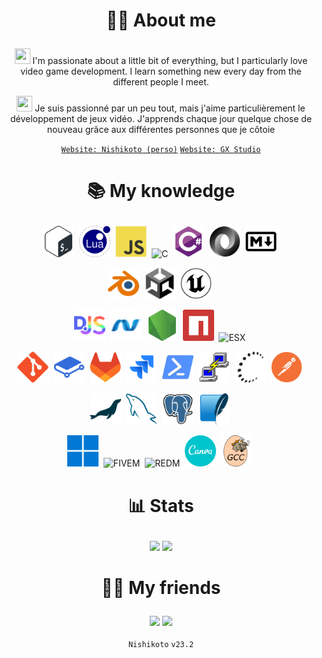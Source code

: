 # <p align="center">👱🏼 About me</p>

<p align="center"><img src="https://upload.wikimedia.org/wikipedia/commons/thumb/a/a4/Flag_of_the_United_States.svg/2560px-Flag_of_the_United_States.svg.png" height="25px" width="25px"> I'm passionate about a little bit of everything, but I particularly love video game development. I learn something new every day from the different people I meet.</p>
<p align="center"><img src="https://media.cdnws.com/_i/4335/290/359/92/drapeau-france-2.png" height="25px" width="25px"> Je suis passionné par un peu tout, mais j'aime particulièrement le développement de jeux vidéo. J'apprends chaque jour quelque chose de nouveau grâce aux différentes personnes que je côtoie</p>

<div align="center">

  <a href="https://nishikoto.fr" class="button" target="_blank">`Website: Nishikoto (perso)`</a>
  <a href="https://wearedevs.fr" class="button" target="_blank">`Website: GX Studio`</a>
  
</div>

# <p align="center">📚 My knowledge</p>

<div align="center">
  
  <!-- LANGUAGES -->
  <img src="https://github.com/devicons/devicon/blob/master/icons/bash/bash-plain.svg" title="BASH" alt="BASH" width="50" height="50"/>&nbsp;
  <img src="https://github.com/devicons/devicon/blob/master/icons/lua/lua-original.svg" title="LUA" alt="Lua" width="50" height="50"/>&nbsp;<!-- <img src="https://github.com/devicons/devicon/blob/master/icons/html5/html5-original-wordmark.svg" title="HTML5" alt="HTML5" width="50" height="50"/>&nbsp; -->
  <img src="https://github.com/devicons/devicon/blob/master/icons/javascript/javascript-original.svg" title="JAVASCRIPT" alt="JAVASCRIPT" width="50" height="50"/>&nbsp; 
  <img src="https://img.icons8.com/?size=100&id=40670&format=png&color=000000" title="C" alt="C" width="55" height="55"/>&nbsp;
  <img src="https://github.com/devicons/devicon/blob/master/icons/csharp/csharp-original.svg" title="CSHARP" alt="CSHARP" width="50" height="50"/>&nbsp;<!-- <img src="https://github.com/devicons/devicon/blob/master/icons/cplusplus/cplusplus-original.svg" title="CPP" alt="CPP" width="50" height="50"/>&nbsp; -->
  <img src="https://github.com/devicons/devicon/blob/master/icons/json/json-original.svg" title="JSON" alt="JSON" width="50" height="50"/>&nbsp;
  <img src="https://github.com/devicons/devicon/blob/master/icons/markdown/markdown-original.svg" title="MARKDOWN" alt="MARKDOWN" width="50" height="50"/>&nbsp;
  <!-- LOGICIEL JEUX-VIDEOS -->
  <img src="https://github.com/devicons/devicon/blob/master/icons/blender/blender-original.svg" title="BLENDER" alt="BLENDER" width="50" height="50"/>&nbsp;
  <img src="https://github.com/devicons/devicon/blob/master/icons/unity/unity-original.svg" title="UNITY" alt="UNITY" width="50" height="50"/>&nbsp;
  <img src="https://github.com/devicons/devicon/blob/master/icons/unrealengine/unrealengine-original.svg" title="UE" alt="UE" width="50" height="50"/>&nbsp;
  <!-- LIBRAIRIES -->
  <img src="https://github.com/devicons/devicon/blob/master/icons/discordjs/discordjs-original.svg" title="DJS" alt="DJS" width="50" height="50"/>&nbsp;
  <img src="https://github.com/devicons/devicon/blob/master/icons/dot-net/dot-net-original.svg" title="MDOTNET" alt="MDOTNET" width="50" height="50"/>&nbsp;
  <img src="https://github.com/devicons/devicon/blob/master/icons/nodejs/nodejs-original.svg" title="NODEJS" alt="NODEJS" width="50" height="50"/>&nbsp;
  <img src="https://github.com/devicons/devicon/blob/master/icons/npm/npm-original.svg" title="NPM" alt="NPM" width="50" height="50"/>&nbsp;
  <img src="https://avatars.githubusercontent.com/u/30593074?s=200&v=4" title="ESX" alt="ESX" width="50" height="50"/>&nbsp;
  <!-- LOGICIEL GESTION -->
  <img src="https://github.com/devicons/devicon/blob/master/icons/git/git-original.svg" title="GIT" alt="GIT" width="50" height="50"/>&nbsp;
  <img src="https://github.com/devicons/devicon/blob/master/icons/gitbook/gitbook-original.svg" title="GITBOOK" alt="GITBOOK" width="50" height="50"/>&nbsp;
  <img src="https://github.com/devicons/devicon/blob/master/icons/gitlab/gitlab-original.svg" title="GITLAB" alt="GITLAB" width="50" height="50"/>&nbsp;
  <img src="https://github.com/devicons/devicon/blob/master/icons/jira/jira-original.svg" title="JIRA" alt="JIRA" width="50" height="50"/>&nbsp;
  <img src="https://github.com/devicons/devicon/blob/master/icons/powershell/powershell-original.svg" title="POWERSHELL" alt="POWERSHELL" width="50" height="50"/>&nbsp;
  <img src="https://github.com/devicons/devicon/blob/master/icons/putty/putty-original.svg" title="PUTTY" alt="PUTTY" width="50" height="50"/>&nbsp;
  <img src="https://github.com/devicons/devicon/blob/master/icons/ssh/ssh-original.svg" title="SSH" alt="SSH" width="50" height="50"/>&nbsp;
  <img src="https://github.com/devicons/devicon/blob/master/icons/postman/postman-original.svg" title="POSTMAN" alt="POSTMAN" width="50" height="50"/>&nbsp;
  <!-- GESTION DE DONNéES -->
  <img src="https://github.com/devicons/devicon/blob/master/icons/mariadb/mariadb-original.svg" title="MARIADB" alt="MARIADB" width="50" height="50"/>&nbsp;
  <img src="https://github.com/devicons/devicon/blob/master/icons/mysql/mysql-original.svg" title="MYSQL" alt="MYSQL" width="50" height="50"/>&nbsp;<!-- <img src="https://github.com/devicons/devicon/blob/master/icons/mongodb/mongodb-original.svg" title="MONGODB" alt="MONGODB" width="50" height="50"/>&nbsp; -->
  <img src="https://github.com/devicons/devicon/blob/master/icons/postgresql/postgresql-original.svg" title="POSTGRESQL" alt="POSTGRESQL" width="50" height="50"/>&nbsp;
  <img src="https://github.com/devicons/devicon/blob/master/icons/sqlite/sqlite-original.svg" title="SQLITE" alt="SQLITE" width="50" height="50"/>&nbsp;
  <!-- AUTRES -->
  <img src="https://github.com/devicons/devicon/blob/master/icons/windows11/windows11-original.svg" title="WIN11" alt="WIN11" width="50" height="50"/>&nbsp;
  <img src="https://imag.malavida.com/mvimgbig/download-fs/fivem-34014-0.jpg" title="FIVEM" alt="FIVEM" width="50" height="50"/>&nbsp;
  <img src="https://yorkhost.fr/images/redm.webp" title="REDM" alt="REDM" width="50" height="50"/>&nbsp;
  <img src="https://github.com/devicons/devicon/blob/master/icons/canva/canva-original.svg" title="CANVA" alt="CANVA" width="50" height="50"/>&nbsp;
  <img src="https://github.com/devicons/devicon/blob/master/icons/gcc/gcc-original.svg" title="GCC" alt="GCC" width="50" height="50"/>&nbsp;
  
</div>

# <p align="center">📊 Stats</p>

<p align="center">
    <img 
      height="150em"
      src="https://github-readme-stats.vercel.app/api?username=Nishikoto&count_private=true&show_icons=true&theme=transparent"
    />
    <img 
      height="150em"
      src="https://github-readme-stats.vercel.app/api/top-langs/?username=Nishikoto&theme=transparent&layout=compact"
    />
</p>

# <p align="center">🫅🏼 My friends</p>

<h3 align="center"> 
  <a href="https://github.com/JustGodWork"><img src="https://avatars.githubusercontent.com/u/85418813?v=4"/ width="80"></a>
  <a href="https://github.com/EvanAddDev"><img src="https://avatars.githubusercontent.com/u/127199166?v=4"/ width="80"></a>
</h3>

<div align="center">

  `Nishikoto` `v23.2`
  
</div>
